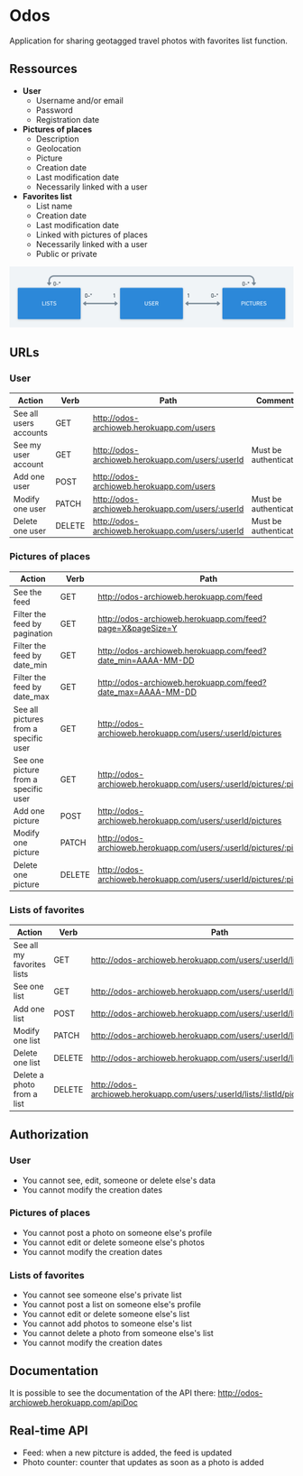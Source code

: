 # Odos

Application for sharing geotagged travel photos with favorites list function.

## Ressources

- **User**
  - Username and/or email
  - Password
  - Registration date
- **Pictures of places**
  - Description
  - Geolocation
  - Picture
  - Creation date
  - Last modification date
  - Necessarily linked with a user
- **Favorites list**
  - List name
  - Creation date
  - Last modification date
  - Linked with pictures of places
  - Necessarily linked with a user
  - Public or private

![](https://github.com/Soraya97/odos/blob/master/images/odos.png)

## URLs

### User

| **Action**             | **Verb** | **Path**                                          | Comments              |
| ---------------------- | -------- | ------------------------------------------------- | --------------------- |
| See all users accounts | GET      | http://odos-archioweb.herokuapp.com/users         |                       |
| See my user account    | GET      | http://odos-archioweb.herokuapp.com/users/:userId | Must be authenticated |
| Add one user           | POST     | http://odos-archioweb.herokuapp.com/users         |                       |
| Modify one user        | PATCH    | http://odos-archioweb.herokuapp.com/users/:userId | Must be authenticated |
| Delete one user        | DELETE   | http://odos-archioweb.herokuapp.com/users/:userId | Must be authenticated |

### Pictures of places

| **Action**                            | **Verb** | **Path**                                                     | Comments              |
| ------------------------------------- | -------- | ------------------------------------------------------------ | --------------------- |
| See the feed                          | GET      | http://odos-archioweb.herokuapp.com/feed                     |                       |
| Filter the feed by pagination            | GET      | http://odos-archioweb.herokuapp.com/feed?page=X&pageSize=Y   |                       |
| Filter the feed by date_min            | GET      | http://odos-archioweb.herokuapp.com/feed?date_min=AAAA-MM-DD |                       |
| Filter the feed by date_max            | GET      | http://odos-archioweb.herokuapp.com/feed?date_max=AAAA-MM-DD |                       |
| See all pictures from a specific user | GET      | http://odos-archioweb.herokuapp.com/users/:userId/pictures   |                       |
| See one picture from a specific user  | GET      | http://odos-archioweb.herokuapp.com/users/:userId/pictures/:pictureId |                       |
| Add one picture                       | POST     | http://odos-archioweb.herokuapp.com/users/:userId/pictures   | Must be authenticated |
| Modify one picture                    | PATCH    | http://odos-archioweb.herokuapp.com/users/:userId/pictures/:pictureId | Must be authenticated |
| Delete one picture                    | DELETE   | http://odos-archioweb.herokuapp.com/users/:userId/pictures/:pictureId | Must be authenticated |

### Lists of favorites

| **Action**                 | **Verb** | **Path**                                                     | Comments              |
| -------------------------- | -------- | ------------------------------------------------------------ | --------------------- |
| See all my favorites lists | GET      | http://odos-archioweb.herokuapp.com/users/:userId/lists      | Must be authenticated |
| See one list               | GET      | http://odos-archioweb.herokuapp.com/users/:userId/lists/:listId | Must be authenticated |
| Add one list               | POST     | http://odos-archioweb.herokuapp.com/users/:userId/lists      | Must be authenticated |
| Modify one list            | PATCH    | http://odos-archioweb.herokuapp.com/users/:userId/lists/:listId | Must be authenticated |
| Delete one list            | DELETE   | http://odos-archioweb.herokuapp.com/users/:userId/lists/:listId | Must be authenticated |
| Delete a photo from a list | DELETE   | http://odos-archioweb.herokuapp.com/users/:userId/lists/:listId/picture/:pictureId | Must be authenticated |

## Authorization

### User

- You cannot see, edit, someone or delete else's data
- You cannot modify the creation dates

### Pictures of places

- You cannot post a photo on someone else's profile
- You cannot edit or delete someone else's photos
- You cannot modify the creation dates

### Lists of  favorites

- You cannot see someone else's private list
- You cannot post a list on someone else's profile
- You cannot edit or delete someone else's list
- You cannot add photos to someone else's list
- You cannot delete a photo from someone else's list
- You cannot modify the creation dates

## Documentation

It is possible to see the documentation of the API there: http://odos-archioweb.herokuapp.com/apiDoc

## Real-time API

- Feed: when a new pitcture is added, the feed is updated
- Photo counter: counter that updates as soon as a photo is added
